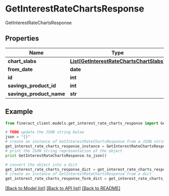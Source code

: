 # GetInterestRateChartsResponse

GetInterestRateChartsResponse

## Properties

Name | Type | Description | Notes
------------ | ------------- | ------------- | -------------
**chart_slabs** | [**List[GetInterestRateChartsChartSlabs]**](GetInterestRateChartsChartSlabs.md) |  | [optional] 
**from_date** | **date** |  | [optional] 
**id** | **int** |  | [optional] 
**savings_product_id** | **int** |  | [optional] 
**savings_product_name** | **str** |  | [optional] 

## Example

```python
from fineract_client.models.get_interest_rate_charts_response import GetInterestRateChartsResponse

# TODO update the JSON string below
json = "{}"
# create an instance of GetInterestRateChartsResponse from a JSON string
get_interest_rate_charts_response_instance = GetInterestRateChartsResponse.from_json(json)
# print the JSON string representation of the object
print GetInterestRateChartsResponse.to_json()

# convert the object into a dict
get_interest_rate_charts_response_dict = get_interest_rate_charts_response_instance.to_dict()
# create an instance of GetInterestRateChartsResponse from a dict
get_interest_rate_charts_response_form_dict = get_interest_rate_charts_response.from_dict(get_interest_rate_charts_response_dict)
```
[[Back to Model list]](../README.md#documentation-for-models) [[Back to API list]](../README.md#documentation-for-api-endpoints) [[Back to README]](../README.md)



